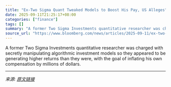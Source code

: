 ```yaml
---
title: "Ex-Two Sigma Quant Tweaked Models to Boost His Pay, US Alleges"
date: 2025-09-11T21:25:17+08:00
categories: ["finance"]
tags: []
summary: "A former Two Sigma Investments quantitative researcher was charged with secretly manipulating algorithmic investment models so they appeared to be generating higher returns than they were, with the go"
source_url: "https://www.bloomberg.com/news/articles/2025-09-11/ex-two-sigma-quant-charged-with-fraud-by-federal-prosecutors"
---
```


A former Two Sigma Investments quantitative researcher was charged with secretly manipulating algorithmic investment models so they appeared to be generating higher returns than they were, with the goal of inflating his own compensation by millions of dollars.

---

*来源: [原文链接](https://www.bloomberg.com/news/articles/2025-09-11/ex-two-sigma-quant-charged-with-fraud-by-federal-prosecutors)*

